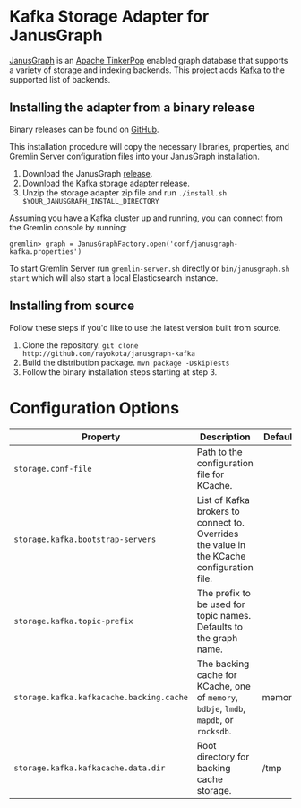 # Kafka Storage Adapter for JanusGraph

[JanusGraph](http://janusgraph.org) is an [Apache TinkerPop](http://tinkerpop.apache.org) enabled graph database that supports a variety of storage and indexing backends. This project adds [Kafka](https://kafka.apache.org) to the supported list of backends.

## Installing the adapter from a binary release
Binary releases can be found on [GitHub](http://github.com/rayokota/janusgraph-kafka/releases).

This installation procedure will copy the necessary libraries, properties, and Gremlin Server configuration files into your JanusGraph installation.

1. Download the JanusGraph [release](https://github.com/JanusGraph/janusgraph/releases).
2. Download the Kafka storage adapter release.
3. Unzip the storage adapter zip file and run `./install.sh $YOUR_JANUSGRAPH_INSTALL_DIRECTORY`

Assuming you have a Kafka cluster up and running, you can connect from the Gremlin console by running:

`gremlin> graph = JanusGraphFactory.open('conf/janusgraph-kafka.properties')`

To start Gremlin Server run `gremlin-server.sh` directly or `bin/janusgraph.sh start` which will also start a local Elasticsearch instance.

## Installing from source

Follow these steps if you'd like to use the latest version built from source.
1. Clone the repository.
    `git clone http://github.com/rayokota/janusgraph-kafka`
2. Build the distribution package.
    `mvn package -DskipTests`
3. Follow the binary installation steps starting at step 3.

# Configuration Options

|Property|Description|Default|
|-|-|-|
|`storage.conf-file`|Path to the configuration file for KCache.||
|`storage.kafka.bootstrap-servers`|List of Kafka brokers to connect to.  Overrides the value in the KCache configuration file.||
|`storage.kafka.topic-prefix`|The prefix to be used for topic names.  Defaults to the graph name.||
|`storage.kafka.kafkacache.backing.cache`|The backing cache for KCache, one of `memory`, `bdbje`, `lmdb`, `mapdb`, or `rocksdb`.|memory|
|`storage.kafka.kafkacache.data.dir`|Root directory for backing cache storage.|/tmp|
